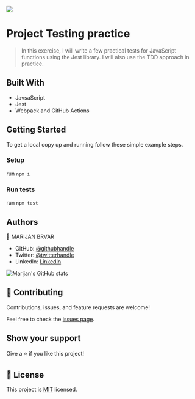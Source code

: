 ![](https://img.shields.io/badge/Microverse-blueviolet)

# Project Testing practice

> In this exercise, I will write a few practical tests for JavaScript functions using the Jest library. I will also use the TDD approach in practice.

## Built With

- JavsaScript
- Jest
- Webpack and GitHub Actions


## Getting Started

To get a local copy up and running follow these simple example steps.

### Setup
run `npm i`

### Run tests
run `npm test`

## Authors

👤 MARIJAN BRVAR

- GitHub: [@githubhandle](https://github.com/marijanbrvar)
- Twitter: [@twitterhandle](https://twitter.com/marijanbrvar)
- LinkedIn: [LinkedIn](https://linkedin.com/in/marijanbrvar)

![Marijan's GitHub stats](https://github-readme-stats.vercel.app/api?username=marijanbrvar&count_private=true&theme=dark&show_icons=true)

## 🤝 Contributing

Contributions, issues, and feature requests are welcome!

Feel free to check the [issues page](https://github.com/marijanbrvar/JS-Testing-Exercise/issues).

## Show your support

Give a ⭐️ if you like this project!

## 📝 License

This project is [MIT](https://github.com/marijanbrvar/JS-Testing-Exercise/blob/tests/LICENSE) licensed.
